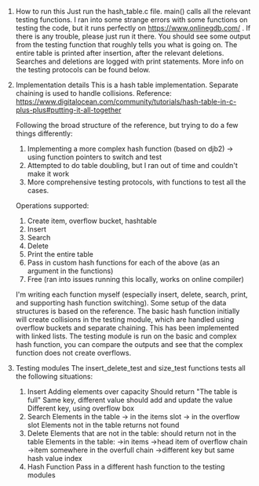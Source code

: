 1. How to run this
    Just run the hash_table.c file. main() calls all the relevant testing functions. I ran into some strange errors with some functions on testing the code, but it runs perfectly on https://www.onlinegdb.com/ . If there is any trouble, please just run it there.
    You should see some output from the testing function that roughly tells you what is going on. The entire table is printed after insertion, after the relevant deletions. Searches and deletions are logged with print statements.
    More info on the testing protocols can be found below.

2. Implementation details
    This is a hash table implementation. Separate chaining is used to handle collisions.
    Reference: https://www.digitalocean.com/community/tutorials/hash-table-in-c-plus-plus#putting-it-all-together

    Following the broad structure of the reference, but trying to do a few things differently:
    1. Implementing a more complex hash function (based on djb2) -> using function pointers to switch and test
    2. Attempted to do table doubling, but I ran out of time and couldn't make it work
    3. More comprehensive testing protocols, with functions to test all the cases.

    Operations supported:
    1. Create item, overflow bucket, hashtable
    2. Insert
    3. Search
    4. Delete
    5. Print the entire table
    6. Pass in custom hash functions for each of the above (as an argument in the functions)
    7. Free (ran into issues running this locally, works on online compiler)

    I'm writing each function myself (especially insert, delete, search, print, and supporting hash function switching). Some setup of the data structures is based on the reference.
    The basic hash function initially will create collisions in the testing module, which are handled using overflow buckets and separate chaining. This has been implemented with linked lists. The testing module is run on the basic and complex hash function, you can compare the outputs and see that the complex function does not create overflows.

3. Testing modules
    The insert_delete_test and size_test functions tests all the following situations:
    1. Insert
    Adding elements over capacity
        Should return "The table is full"
    Same key, different value
        should add and update the value
    Different key, using overflow box
    2. Search
    Elements in the table
        -> in the items slot
        -> in the overflow slot
    Elements not in the table
        returns not found
    3. Delete
    Elements that are not in the table:
        should return not in the table
    Elements in the table:
        ->in items
        ->head item of overflow chain
        ->item somewhere in the overfull chain
        ->different key but same hash value index
    4. Hash Function
    Pass in a different hash function to the testing modules